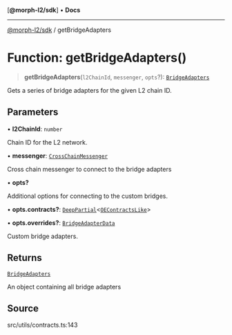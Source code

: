 [**@morph-l2/sdk**] • **Docs**

***

[@morph-l2/sdk](../1-globals.md) / getBridgeAdapters

# Function: getBridgeAdapters()

> **getBridgeAdapters**(`l2ChainId`, `messenger`, `opts`?): [`BridgeAdapters`](../interfaces/BridgeAdapters.md)

Gets a series of bridge adapters for the given L2 chain ID.

## Parameters

• **l2ChainId**: `number`

Chain ID for the L2 network.

• **messenger**: [`CrossChainMessenger`](../classes/CrossChainMessenger.md)

Cross chain messenger to connect to the bridge adapters

• **opts?**

Additional options for connecting to the custom bridges.

• **opts.contracts?**: [`DeepPartial`](../type-aliases/DeepPartial.md)\<[`OEContractsLike`](../interfaces/OEContractsLike.md)\>

• **opts.overrides?**: [`BridgeAdapterData`](../interfaces/BridgeAdapterData.md)

Custom bridge adapters.

## Returns

[`BridgeAdapters`](../interfaces/BridgeAdapters.md)

An object containing all bridge adapters

## Source

src/utils/contracts.ts:143
